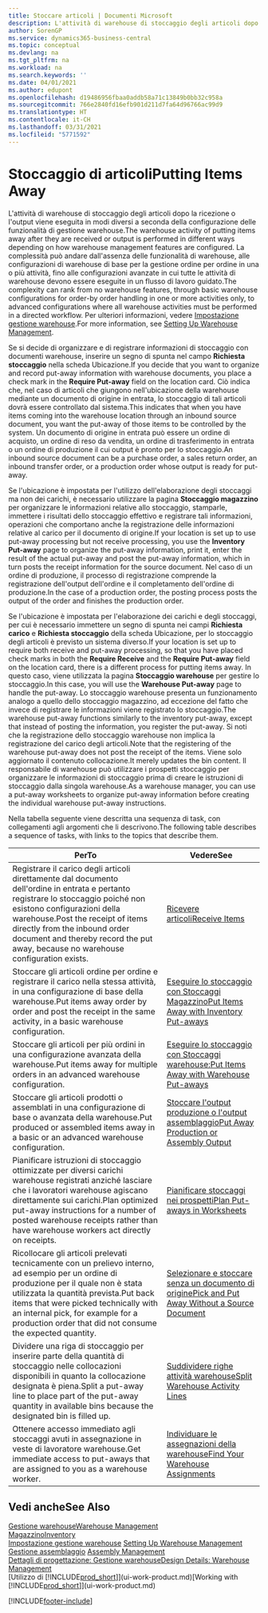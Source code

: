 ```yaml
---
title: Stoccare articoli | Documenti Microsoft
description: L'attività di warehouse di stoccaggio degli articoli dopo la ricezione o l'output viene eseguita in modi diversi a seconda della configurazione delle funzionalità di gestione warehouse.
author: SorenGP
ms.service: dynamics365-business-central
ms.topic: conceptual
ms.devlang: na
ms.tgt_pltfrm: na
ms.workload: na
ms.search.keywords: ''
ms.date: 04/01/2021
ms.author: edupont
ms.openlocfilehash: d19486956fbaa0addb58a71c13849b0bb32c958a
ms.sourcegitcommit: 766e2840fd16efb901d211d7fa64d96766ac99d9
ms.translationtype: HT
ms.contentlocale: it-CH
ms.lasthandoff: 03/31/2021
ms.locfileid: "5771592"
---
```

# <a name="putting-items-away"></a><span data-ttu-id="fa3c4-103">Stoccaggio di articoli</span><span class="sxs-lookup"><span data-stu-id="fa3c4-103">Putting Items Away</span></span>
<span data-ttu-id="fa3c4-104">L'attività di warehouse di stoccaggio degli articoli dopo la ricezione o l'output viene eseguita in modi diversi a seconda della configurazione delle funzionalità di gestione warehouse.</span><span class="sxs-lookup"><span data-stu-id="fa3c4-104">The warehouse activity of putting items away after they are received or output is performed in different ways depending on how warehouse management features are configured.</span></span> <span data-ttu-id="fa3c4-105">La complessità può andare dall'assenza delle funzionalità di warehouse, alle configurazioni di warehouse di base per la gestione ordine per ordine in una o più attività, fino alle configurazioni avanzate in cui tutte le attività di warehouse devono essere eseguite in un flusso di lavoro guidato.</span><span class="sxs-lookup"><span data-stu-id="fa3c4-105">The complexity can rank from no warehouse features, through basic warehouse configurations for order-by order handling in one or more activities only, to advanced configurations where all warehouse activities must be performed in a directed workflow.</span></span> <span data-ttu-id="fa3c4-106">Per ulteriori informazioni, vedere [Impostazione gestione warehouse](warehouse-setup-warehouse.md).</span><span class="sxs-lookup"><span data-stu-id="fa3c4-106">For more information, see [Setting Up Warehouse Management](warehouse-setup-warehouse.md).</span></span>

<span data-ttu-id="fa3c4-107">Se si decide di organizzare e di registrare informazioni di stoccaggio con documenti warehouse, inserire un segno di spunta nel campo **Richiesta stoccaggio** nella scheda Ubicazione.</span><span class="sxs-lookup"><span data-stu-id="fa3c4-107">If you decide that you want to organize and record put-away information with warehouse documents, you place a check mark in the **Require Put-away** field on the location card.</span></span> <span data-ttu-id="fa3c4-108">Ciò indica che, nel caso di articoli che giungono nell'ubicazione della warehouse mediante un documento di origine in entrata, lo stoccaggio di tali articoli dovrà essere controllato dal sistema.</span><span class="sxs-lookup"><span data-stu-id="fa3c4-108">This indicates that when you have items coming into the warehouse location through an inbound source document, you want the put-away of those items to be controlled by the system.</span></span> <span data-ttu-id="fa3c4-109">Un documento di origine in entrata può essere un ordine di acquisto, un ordine di reso da vendita, un ordine di trasferimento in entrata o un ordine di produzione il cui output è pronto per lo stoccaggio.</span><span class="sxs-lookup"><span data-stu-id="fa3c4-109">An inbound source document can be a purchase order, a sales return order, an inbound transfer order, or a production order whose output is ready for put-away.</span></span>  

<span data-ttu-id="fa3c4-110">Se l'ubicazione è impostata per l'utilizzo dell'elaborazione degli stoccaggi ma non dei carichi, è necessario utilizzare la pagina **Stoccaggio magazzino** per organizzare le informazioni relative allo stoccaggio, stamparle, immettere i risultati dello stoccaggio effettivo e registrare tali informazioni, operazioni che comportano anche la registrazione delle informazioni relative al carico per il documento di origine.</span><span class="sxs-lookup"><span data-stu-id="fa3c4-110">If your location is set up to use put-away processing but not receive processing, you use the **Inventory Put-away** page to organize the put-away information, print it, enter the result of the actual put-away and post the put-away information, which in turn posts the receipt information for the source document.</span></span> <span data-ttu-id="fa3c4-111">Nel caso di un ordine di produzione, il processo di registrazione comprende la registrazione dell'output dell'ordine e il completamento dell'ordine di produzione.</span><span class="sxs-lookup"><span data-stu-id="fa3c4-111">In the case of a production order, the posting process posts the output of the order and finishes the production order.</span></span>

<span data-ttu-id="fa3c4-112">Se l'ubicazione è impostata per l'elaborazione dei carichi e degli stoccaggi, per cui è necessario immettere un segno di spunta nei campi **Richiesta carico** e **Richiesta stoccaggio** della scheda Ubicazione, per lo stoccaggio degli articoli è previsto un sistema diverso.</span><span class="sxs-lookup"><span data-stu-id="fa3c4-112">If your location is set up to require both receive and put-away processing, so that you have placed check marks in both the **Require Receive** and the **Require Put-away** field on the location card, there is a different process for putting items away.</span></span> <span data-ttu-id="fa3c4-113">In questo caso, viene utilizzata la pagina **Stoccaggio warehouse** per gestire lo stoccaggio.</span><span class="sxs-lookup"><span data-stu-id="fa3c4-113">In this case, you will use the **Warehouse Put-away** page to handle the put-away.</span></span> <span data-ttu-id="fa3c4-114">Lo stoccaggio warehouse presenta un funzionamento analogo a quello dello stoccaggio magazzino, ad eccezione del fatto che invece di registrare le informazioni viene registrato lo stoccaggio.</span><span class="sxs-lookup"><span data-stu-id="fa3c4-114">The warehouse put-away functions similarly to the inventory put-away, except that instead of posting the information, you register the put-away.</span></span> <span data-ttu-id="fa3c4-115">Si noti che la registrazione dello stoccaggio warehouse non implica la registrazione del carico degli articoli.</span><span class="sxs-lookup"><span data-stu-id="fa3c4-115">Note that the registering of the warehouse put-away does not post the receipt of the items.</span></span> <span data-ttu-id="fa3c4-116">Viene solo aggiornato il contenuto collocazione.</span><span class="sxs-lookup"><span data-stu-id="fa3c4-116">It merely updates the bin content.</span></span> <span data-ttu-id="fa3c4-117">Il responsabile di warehouse può utilizzare i prospetti stoccaggio per organizzare le informazioni di stoccaggio prima di creare le istruzioni di stoccaggio dalla singola warehouse.</span><span class="sxs-lookup"><span data-stu-id="fa3c4-117">As a warehouse manager, you can use a put-away worksheets to organize put-away information before creating the individual warehouse put-away instructions.</span></span>

<span data-ttu-id="fa3c4-118">Nella tabella seguente viene descritta una sequenza di task, con collegamenti agli argomenti che li descrivono.</span><span class="sxs-lookup"><span data-stu-id="fa3c4-118">The following table describes a sequence of tasks, with links to the topics that describe them.</span></span>   

|<span data-ttu-id="fa3c4-119">**Per**</span><span class="sxs-lookup"><span data-stu-id="fa3c4-119">**To**</span></span>|<span data-ttu-id="fa3c4-120">**Vedere**</span><span class="sxs-lookup"><span data-stu-id="fa3c4-120">**See**</span></span>|  
|------------|-------------|  
|<span data-ttu-id="fa3c4-121">Registrare il carico degli articoli direttamente dal documento dell'ordine in entrata e pertanto registrare lo stoccaggio poiché non esistono configurazioni della warehouse.</span><span class="sxs-lookup"><span data-stu-id="fa3c4-121">Post the receipt of items directly from the inbound order document and thereby record the put away, because no warehouse configuration exists.</span></span>|[<span data-ttu-id="fa3c4-122">Ricevere articoli</span><span class="sxs-lookup"><span data-stu-id="fa3c4-122">Receive Items</span></span>](warehouse-how-receive-items.md)|  
|<span data-ttu-id="fa3c4-123">Stoccare gli articoli ordine per ordine e registrare il carico nella stessa attività, in una configurazione di base della warehouse.</span><span class="sxs-lookup"><span data-stu-id="fa3c4-123">Put items away order by order and post the receipt in the same activity, in a basic warehouse configuration.</span></span>|[<span data-ttu-id="fa3c4-124">Eseguire lo stoccaggio con Stoccaggi Magazzino</span><span class="sxs-lookup"><span data-stu-id="fa3c4-124">Put Items Away with Inventory Put-aways</span></span>](warehouse-how-to-put-items-away-with-inventory-put-aways.md)|  
|<span data-ttu-id="fa3c4-125">Stoccare gli articoli per più ordini in una configurazione avanzata della warehouse.</span><span class="sxs-lookup"><span data-stu-id="fa3c4-125">Put items away for multiple orders in an advanced warehouse configuration.</span></span>|[<span data-ttu-id="fa3c4-126">Eseguire lo stoccaggio con Stoccaggi warehouse:</span><span class="sxs-lookup"><span data-stu-id="fa3c4-126">Put Items Away with Warehouse Put-aways</span></span>](warehouse-how-to-put-items-away-with-warehouse-put-aways.md)|  
|<span data-ttu-id="fa3c4-127">Stoccare gli articoli prodotti o assemblati in una configurazione di base o avanzata della warehouse.</span><span class="sxs-lookup"><span data-stu-id="fa3c4-127">Put produced or assembled items away in a basic or an advanced warehouse configuration.</span></span>|[<span data-ttu-id="fa3c4-128">Stoccare l'output produzione o l'output assemblaggio</span><span class="sxs-lookup"><span data-stu-id="fa3c4-128">Put Away Production or Assembly Output</span></span>](warehouse-how-to-put-away-production-output.md)|
|<span data-ttu-id="fa3c4-129">Pianificare istruzioni di stoccaggio ottimizzate per diversi carichi warehouse registrati anziché lasciare che i lavoratori warehouse agiscano direttamente sui carichi.</span><span class="sxs-lookup"><span data-stu-id="fa3c4-129">Plan optimized put-away instructions for a number of posted warehouse receipts rather than have warehouse workers act directly on receipts.</span></span>|[<span data-ttu-id="fa3c4-130">Pianificare stoccaggi nei prospetti</span><span class="sxs-lookup"><span data-stu-id="fa3c4-130">Plan Put-aways in Worksheets</span></span>](warehouse-how-to-plan-put-aways-in-worksheets.md)|  
|<span data-ttu-id="fa3c4-131">Ricollocare gli articoli prelevati tecnicamente con un prelievo interno, ad esempio per un ordine di produzione per il quale non è stata utilizzata la quantità prevista.</span><span class="sxs-lookup"><span data-stu-id="fa3c4-131">Put back items that were picked technically with an internal pick, for example for a production order that did not consume the expected quantity.</span></span>|[<span data-ttu-id="fa3c4-132">Selezionare e stoccare senza un documento di origine</span><span class="sxs-lookup"><span data-stu-id="fa3c4-132">Pick and Put Away Without a Source Document</span></span>](warehouse-how-to-create-put-aways-from-internal-put-aways.md)|
|<span data-ttu-id="fa3c4-133">Dividere una riga di stoccaggio per inserire parte della quantità di stoccaggio nelle collocazioni disponibili in quanto la collocazione designata è piena.</span><span class="sxs-lookup"><span data-stu-id="fa3c4-133">Split a put-away line to place part of the put-away quantity in available bins because the designated bin is filled up.</span></span>|[<span data-ttu-id="fa3c4-134">Suddividere righe attività warehouse</span><span class="sxs-lookup"><span data-stu-id="fa3c4-134">Split Warehouse Activity Lines</span></span>](warehouse-how-to-split-warehouse-activity-lines.md)|
|<span data-ttu-id="fa3c4-135">Ottenere accesso immediato agli stoccaggi avuti in assegnazione in veste di lavoratore warehouse.</span><span class="sxs-lookup"><span data-stu-id="fa3c4-135">Get immediate access to put-aways that are assigned to you as a warehouse worker.</span></span>|[<span data-ttu-id="fa3c4-136">Individuare le assegnazioni della warehouse</span><span class="sxs-lookup"><span data-stu-id="fa3c4-136">Find Your Warehouse Assignments</span></span>](warehouse-how-to-find-your-warehouse-assignments.md)|    

## <a name="see-also"></a><span data-ttu-id="fa3c4-137">Vedi anche</span><span class="sxs-lookup"><span data-stu-id="fa3c4-137">See Also</span></span>  
[<span data-ttu-id="fa3c4-138">Gestione warehouse</span><span class="sxs-lookup"><span data-stu-id="fa3c4-138">Warehouse Management</span></span>](warehouse-manage-warehouse.md)  
[<span data-ttu-id="fa3c4-139">Magazzino</span><span class="sxs-lookup"><span data-stu-id="fa3c4-139">Inventory</span></span>](inventory-manage-inventory.md)  
<span data-ttu-id="fa3c4-140">[Impostazione gestione warehouse](warehouse-setup-warehouse.md)   </span><span class="sxs-lookup"><span data-stu-id="fa3c4-140">[Setting Up Warehouse Management](warehouse-setup-warehouse.md)   </span></span>  
<span data-ttu-id="fa3c4-141">[Gestione assemblaggio](assembly-assemble-items.md)  </span><span class="sxs-lookup"><span data-stu-id="fa3c4-141">[Assembly Management](assembly-assemble-items.md)  </span></span>  
[<span data-ttu-id="fa3c4-142">Dettagli di progettazione: Gestione warehouse</span><span class="sxs-lookup"><span data-stu-id="fa3c4-142">Design Details: Warehouse Management</span></span>](design-details-warehouse-management.md)  
<span data-ttu-id="fa3c4-143">[Utilizzo di [!INCLUDE[prod_short](includes/prod_short.md)]](ui-work-product.md)</span><span class="sxs-lookup"><span data-stu-id="fa3c4-143">[Working with [!INCLUDE[prod_short](includes/prod_short.md)]](ui-work-product.md)</span></span>  


[!INCLUDE[footer-include](includes/footer-banner.md)]